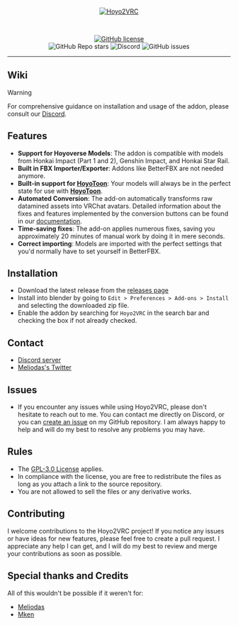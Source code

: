<br>
<p align="center">
    <a href="https://github.com/Melioli/Hoyo2VRC"><img src="https://github.com/user-attachments/assets/372da619-e9eb-4199-986c-63b9094d686c" alt="Hoyo2VRC"/></a>


    
</p><br>

<p align="center">
    <a href="https://github.com/Melioli/Hoyo2VRC/blob/main/LICENSE"><img alt="GitHub license" src="https://img.shields.io/badge/License-GPL--3.0-702963?style=for-the-badge"></a><br>
    <img alt="GitHub Repo stars" src="https://img.shields.io/github/stars/Melioli/Hoyo2VRC?style=for-the-badge"
"></a>
    <img alt="Discord" src="https://img.shields.io/discord/1129811149416824934?style=for-the-badge"
"></a>
    <img alt="GitHub issues" src="https://img.shields.io/github/issues/Melioli/Hoyo2VRC?style=for-the-badge"
"></a>
</p>

---

## Wiki

> [!WARNING]
> For comprehensive guidance on installation and usage of the addon, please consult our [Discord](https://discord.gg/meliverse).

## Features

- **Support for Hoyoverse Models**: The addon is compatible with models from Honkai Impact (Part 1 and 2), Genshin Impact, and Honkai Star Rail.
- **Built in FBX Importer/Exporter**: Addons like BetterFBX are not needed anymore.
- **Built-in support for [HoyoToon](https://github.com/Melioli/HoyoToon)**: Your models will always be in the perfect state for use with **[HoyoToon](https://github.com/Melioli/HoyoToon)**.
- **Automated Conversion**: The add-on automatically transforms raw datamined assets into VRChat avatars. Detailed information about the fixes and features implemented by the conversion buttons can be found in our [documentation](https://docs.hoyotoon.com/Hoyo2VRC/Features).
- **Time-saving fixes**: The add-on applies numerous fixes, saving you approximately 20 minutes of manual work by doing it in mere seconds.
- **Correct importing**: Models are imported with the perfect settings that you'd normally have to set yourself in BetterFBX.

## Installation
- Download the latest release from the [releases page](<https://github.com/Melioli/Hoyo2VRC/releases>)
- Install into blender by going to `Edit > Preferences > Add-ons > Install` and selecting the downloaded zip file.
- Enable the addon by searching for `Hoyo2VRC` in the search bar and checking the box if not already checked.

## Contact

- [Discord server](https://discord.gg/meliverse)
- [Meliodas's Twitter](https://twitter.com/Meliodas7DL)

## Issues

- If you encounter any issues while using Hoyo2VRC, please don't hesitate to reach out to me. You can contact me directly on Discord, or you can [create an issue](https://github.com/Melioli/Hoyo2VRC/issues/new/choose) on my GitHub repository. I am always happy to help and will do my best to resolve any problems you may have.

## Rules

- The [GPL-3.0 License](https://github.com/Melioli/Hoyo2VRC/blob/main/LICENSE) applies.
- In compliance with the license, you are free to redistribute the files as long as you attach a link to the source repository.
- You are not allowed to sell the files or any derivative works.

## Contributing

I welcome contributions to the Hoyo2VRC project! If you notice any issues or have ideas for new features, please feel free to create a pull request. I appreciate any help I can get, and I will do my best to review and merge your contributions as soon as possible.

## Special thanks and Credits

All of this wouldn't be possible if it weren't for:

- [Meliodas](https://github.com/Melioli)
- [Mken](https://github.com/michael-gh1)
